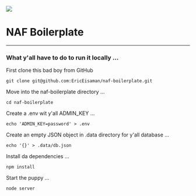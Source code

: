 ![](https://cdn.glitch.com/ed7da4c8-80b7-416d-97d0-1364f3f8f5c4%2Fdiy.jpg?v=1595095114195)

#  NAF Boilerplate
___

### What y'all have to do to run it locally ...

First clone this bad boy from GitHub

```git clone git@github.com:EricEisaman/naf-boilerplate.git```

Move into the naf-boilerplate directory ...

```cd naf-boilerplate```

Create a .env wit y'all ADMIN_KEY ...

```echo 'ADMIN_KEY=password' > .env```

Create an empty JSON object in .data directory for y'all database ...

```echo '{}' > .data/db.json```


Install da dependencies ...

```npm install```

Start the puppy ...

```node server```